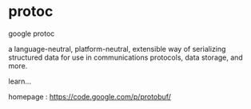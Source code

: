protoc
======

google protoc

a language-neutral, platform-neutral, extensible way of serializing structured data for use in communications protocols, data storage, and more.


learn...


homepage : https://code.google.com/p/protobuf/
